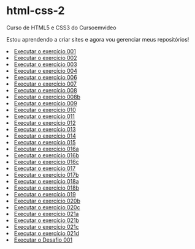# html-css-2
Curso de HTML5 e CSS3 do Cursoemvideo

Estou aprendendo a criar sites e agora vou gerenciar meus repositórios!<br/>
<li><a href="https://marcelocesar-1964.github.io/html-css-2/exercicios/ex001-Olá-mundo/index.html">Executar o exercício 001</a><br/> </li> 
<li><a href="https://marcelocesar-1964.github.io/html-css-2/exercicios/ex002-parágrafos/index.html"> Executar o exercício 002</a><br/></li>
<li><a href="https://marcelocesar-1964.github.io/html-css-2/exercicios/ex003-imagens/index.html"> Executar o exercício 003</a><br/></li>
<li><a href="https://marcelocesar-1964.github.io/html-css-2/exercicios/ex004-favicon/index.html"> Executar o exercício 004</a><br/></li>
<li><a href="https://marcelocesar-1964.github.io/html-css-2/exercicios/ex006/index.html"> Executar o exercício 006</a><br/></li>
<li><a href="https://marcelocesar-1964.github.io/html-css-2/exercicios/ex007-html4/index.html"> Executar o exercício 007</a><br/></li>
<li><a href="https://marcelocesar-1964.github.io/html-css-2/exercicios/ex008-formatação de texto/index.html"> Executar o exercício 008</a><br/></li>
<li><a href="https://marcelocesar-1964.github.io/html-css-2/exercicios/ex008b-outras formatações/index.html"> Executar o exercício 008b</a><br/></li>
<li><a href="https://marcelocesar-1964.github.io/html-css-2/exercicios/ex009-listas/index.html"> Executar o exercício 009</a><br/></li>
<li><a href="https://marcelocesar-1964.github.io/html-css-2/exercicios/ex010-links/index.html"> Executar o exercício 010</a><br/></li>
<li><a href="https://marcelocesar-1964.github.io/html-css-2/exercicios/ex011-imagens-dinâmicas/index.html"> Executar o exercício 011</a><br/></li>
<li><a href="https://marcelocesar-1964.github.io/html-css-2/exercicios/ex012-formatos-de-video/mídia/index.html"> Executar o exercício 012</a><br/></li>
<li><a href="https://marcelocesar-1964.github.io/html-css-2/exercicios/ex013-estilos-inline/index.html"> Executar o exercício 013</a><br/></li>
<li><a href="https://marcelocesar-1964.github.io/html-css-2/exercicios/ex014-estilos-internos/index.html"> Executar o exercício 014</a><br/></li>
<li><a href="https://marcelocesar-1964.github.io/html-css-2/exercicios/ex015-estilos-externos/index.html"> Executar o exercício 015</a><br/></li>
<li><a href="https://marcelocesar-1964.github.io/html-css-2/exercicios/ex016a-cores/index.html"> Executar o exercício 016a</a><br/></li>
<li><a href="https://marcelocesar-1964.github.io/html-css-2/exercicios/ex016b-cores-1/index.html"> Executar o exercício 016b</a><br/></li>
<li><a href="https://marcelocesar-1964.github.io/html-css-2/exercicios/ex016c-cores-2/index.html"> Executar o exercício 016c</a><br/></li>
<li><a href="https://marcelocesar-1964.github.io/html-css-2/exercicios/ex017-fontes/index.html"> Executar o exercício 017</a><br/></li>
<li><a href="https://marcelocesar-1964.github.io/html-css-2/exercicios/ex017b-fontes/index.html"> Executar o exercício 017b</a><br/></li>
<li><a href="https://marcelocesar-1964.github.io/html-css-2/exercicios/ex018a-Fontes-externas/index.html"> Executar o exercício 018a</a><br/></li>
<li><a href="https://marcelocesar-1964.github.io/html-css-2/exercicios/ex018b-fontes-externas/index.html"> Executar o exercício 018b</a><br/></li>
<li><a href="https://marcelocesar-1964.github.io/html-css-2/exercicios/ex019-seletores/index.html"> Executar o exercício 019</a><br/></li>
<li><a href="https://marcelocesar-1964.github.io/html-css-2/exercicios/ex020b-hover/index.html"> Executar o exercício 020b</a><br/></li>
<li><a href="https://marcelocesar-1964.github.io/html-css-2/exercicios/ex020c-personalizando links/index.html"> Executar o exercício 020c</a><br/></li>
<li><a href="https://marcelocesar-1964.github.io/html-css-2/exercicios/ex021a-caixas/index.html"> Executar o exercício 021a</a><br/></li>
<li><a href="https://marcelocesar-1964.github.io/html-css-2/exercicios/ex021b-caixas/index.html"> Executar o exercício 021b</a><br/></li>
<li><a href="https://marcelocesar-1964.github.io/html-css-2/exercicios/ex021c-caixas/index.html"> Executar o exercício 021c</a><br/></li>
<li><a href="https://marcelocesar-1964.github.io/html-css-2/exercicios/ex021d-caixas/index.html"> Executar o exercício 021d</a><br/></li>
<li><a href="https://marcelocesar-1964.github.io/html-css-2/desafios/ds001-mensagens/index.html"> Executar o Desafio 001</a><br/></li>












